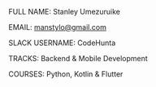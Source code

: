 ﻿FULL NAME: Stanley Umezuruike

EMAIL: manstylo@gmail.com

SLACK USERNAME: CodeHunta

TRACKS: Backend & Mobile Development

COURSES: Python, Kotlin & Flutter
